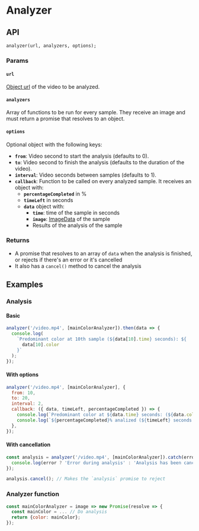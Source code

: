 # Analyzer

## API

```
analyzer(url, analyzers, options);
```

### Params

#### `url`

[Object url](https://developer.mozilla.org/docs/Web/API/URL/createObjectURL) of the video to be analyzed.

#### `analyzers`

Array of functions to be run for every sample. They receive an image and must return a promise that resolves to an object.

#### `options`

Optional object with the following keys:

* **`from`**: Video second to start the analysis (defaults to 0).
* **`to`**: Video second to finish the analysis (defaults to the duration of the video).
* **`interval`**: Video seconds between samples (defaults to 1).
* **`callback`**: Function to be called on every analyzed sample. It receives an object with:
  * **`percentageCompleted`** in %
  * **`timeLeft`** in seconds
  * **`data`** object with:
    * **`time`**: time of the sample in seconds
    * **`image`**: [ImageData](https://developer.mozilla.org/docs/Web/API/ImageData) of the sample
    * Results of the analysis of the sample

### Returns

* A promise that resolves to an array of `data` when the analysis is finished, or rejects if there's an error or it's cancelled
* It also has a `cancel()` method to cancel the analysis

## Examples

### Analysis

#### Basic

```js
analyzer('/video.mp4', [mainColorAnalyzer]).then(data => {
  console.log(
    `Predominant color at 10th sample (${data[10].time} seconds): ${
      data[10].color
    }`
  );
});
```

#### With options

```js
analyzer('/video.mp4', [mainColorAnalyzer], {
  from: 10,
  to: 20,
  interval: 2,
  callback: ({ data, timeLeft, percentageCompleted }) => {
    console.log(`Predominant color at ${data.time} seconds: (${data.color}`);
    console.log(`${percentageCompleted}% analized (${timeLeft} seconds left)`);
  },
});
```

#### With cancellation

```js
const analysis = analyzer('/video.mp4', [mainColorAnalyzer]).catch(error => {
  console.log(error ? 'Error during analysis' : 'Analysis has been cancelled');
});

analysis.cancel(); // Makes the `analysis` promise to reject
```

### Analyzer function

```js
const mainColorAnalyzer = image => new Promise(resolve => {
  const mainColor = ... // Do analysis
  return {color: mainColor};
});
```
